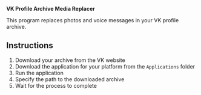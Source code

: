 **VK Profile Archive Media Replacer**

This program replaces photos and voice messages in your VK profile archive.

## Instructions

1. Download your archive from the VK website
2. Download the application for your platform from the `Applications` folder
3. Run the application
4. Specify the path to the downloaded archive
5. Wait for the process to complete
